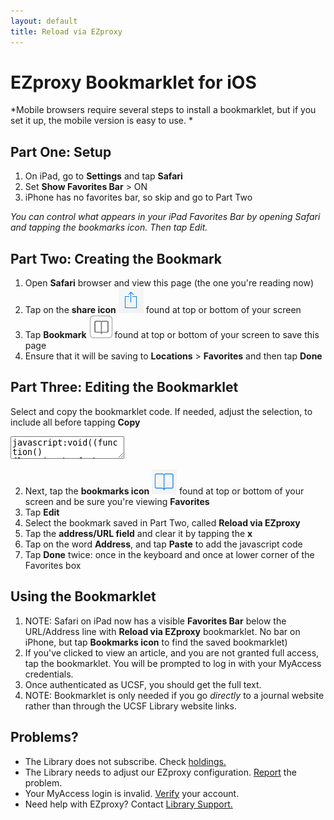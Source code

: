 ```yaml
---
layout: default
title: Reload via EZproxy
---
```

# EZproxy Bookmarklet for iOS
*Mobile browsers require several steps to install a bookmarklet, but if you set it up, the mobile version is easy to use. *

## Part One: Setup
1. On iPad, go to **Settings** and tap **Safari**
2. Set **Show Favorites Bar** > ON
3. iPhone has no favorites bar, so skip and go to Part Two

*You can control what appears in your iPad Favorites Bar by opening Safari and tapping the bookmarks icon. Then tap Edit.*

## Part Two: Creating the Bookmark
1. Open **Safari** browser and view this page (the one you're reading now)
2. Tap on the **share icon** ![share icon](img/share-icon.png) found at top or bottom of your screen
3. Tap **Bookmark** ![bookmark icon](img/bookmark-icon-box.png) found at top or bottom of your screen to save this page
4. Ensure that it will be saving to **Locations** > **Favorites** and then tap **Done**

## Part Three: Editing the Bookmarklet
Select and copy the bookmarklet code. If needed, adjust the selection, to include all before tapping **Copy**
<textarea readonly="readonly">javascript:void((function(){location.href='https://ucsf.idm.oclc.org/login?qurl='+encodeURIComponent(location.href);})());</textarea>
2. Next, tap the **bookmarks icon** ![bookmark no text](img/bookmark-icon.png) found at top or bottom of your screen and be sure you're viewing **Favorites**
3. Tap **Edit**
4. Select the bookmark saved in Part Two, called **Reload via EZproxy**
5. Tap the **address/URL field** and clear it by tapping the **x**
6. Tap on the word **Address**, and tap **Paste** to add the javascript code
7. Tap **Done** twice: once in the keyboard and once at lower corner of the Favorites box

## Using the Bookmarklet
1. NOTE: Safari on iPad now has a visible **Favorites Bar** below the URL/Address line with **Reload via EZproxy** bookmarklet. No bar on iPhone, but tap **Bookmarks icon** to find the saved bookmarklet)
2. If you've clicked to view an article, and you are not granted full access, tap the bookmarklet. You will be prompted to log in with your MyAccess credentials.
3. Once authenticated as UCSF, you should get the full text.
4. NOTE: Bookmarklet is only needed if you go *directly* to a journal website rather than through the UCSF Library website links.

## Problems?
-	The Library does not subscribe. Check [holdings.](http://ucsf.worldcat.org/m/)
-	The Library needs to adjust our EZproxy configuration. [Report](http://m.ucsf.edu/#/library/help) the problem.
-	Your MyAccess login is invalid. [Verify](https://myaccess.ucsf.edu/) your account.
-	Need help with EZproxy? Contact [Library Support.](http://m.ucsf.edu/#/library/help)
